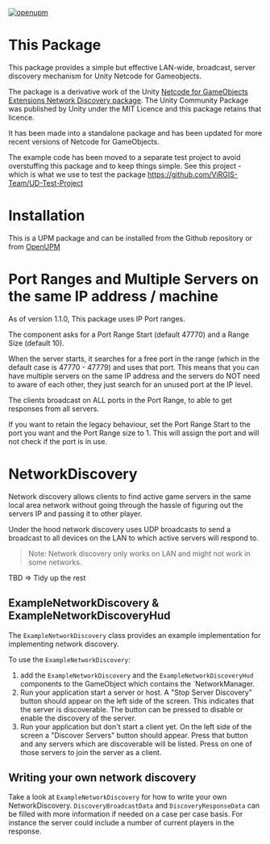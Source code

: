 [![openupm](https://img.shields.io/npm/v/com.community.netcode.networkdiscovery?label=openupm&registry_uri=https://package.openupm.com)](https://openupm.com/packages/com.community.netcode.networkdiscovery/)


# This Package

This package provides a simple but effective LAN-wide, broadcast, server discovery mechanism for Unity Netcode for Gameobjects.

The package is a derivative work of the Unity [Netcode for GameObjects Extensions Network Discovery package](https://github.com/Unity-Technologies/multiplayer-community-contributions/tree/main/com.community.netcode.extensions). The Unity Community Package was published by Unity under the MIT Licence and this package retains that licence.

It has been made into a standalone package and has been updated for more recent versions of Netcode for GameObjects.

The example code has been moved to a separate test project to avoid overstuffing this package and to keep things simple. See this project - which is what we use to test the package https://github.com/ViRGIS-Team/UD-Test-Project

# Installation

This is a UPM package and can be installed from the Github repository or from [OpenUPM](https://openupm.com/packages/com.community.netcode.networkdiscovery/)

# Port Ranges and Multiple Servers on the same IP address / machine

As of version 1.1.0, This package uses IP Port ranges.

The component asks for a Port Range Start (default 47770) and a Range Size (default 10).

When the server starts, it searches for a free port in the range (which in the default case is 47770 - 47779) and uses that port. This means that you can have multiple servers on the same IP address and the servers do NOT need to aware of each other, they just search for an unused port at the IP level.

The clients broadcast on ALL ports in the Port Range, to able to get responses from all servers.

If you want to retain the legacy behaviour, set the Port Range Start to the port you want and the Port Range size to 1. This will assign the port and will not check if the port is in use.

# NetworkDiscovery

Network discovery allows clients to find active game servers in the same local area network without going through the hassle of figuring out the servers IP and passing it to other player.

Under the hood network discovery uses UDP broadcasts to send a broadcast to all devices on the LAN to which active servers will respond to.

> Note: Network discovery only works on LAN and might not work in some networks.

TBD => Tidy up the rest

## ExampleNetworkDiscovery & ExampleNetworkDiscoveryHud

The `ExampleNetworkDiscovery` class provides an example implementation for implementing network discovery.

To use the `ExampleNetworkDiscovery`:
1. add the `ExampleNetworkDiscovery` and the `ExampleNetworkDiscoveryHud` components to the GameObject which contains the `NetworkManager.
2. Run your application start a server or host. A "Stop Server Discovery" button should appear on the left side of the screen. This indicates that the server is discoverable. The button can be pressed to disable or enable the discovery of the server.
3. Run your application but don't start a client yet. On the left side of the screen a "Discover Servers" button should appear. Press that button and any servers which are discoverable will be listed. Press on one of those servers to join the server as a client.

## Writing your own network discovery

Take a look at `ExampleNetworkDiscovery` for how to write your own NetworkDiscovery. `DiscoveryBroadcastData` and `DiscoveryResponseData` can be filled with more information if needed on a case per case basis. For instance the server could include a number of current players in the response.
